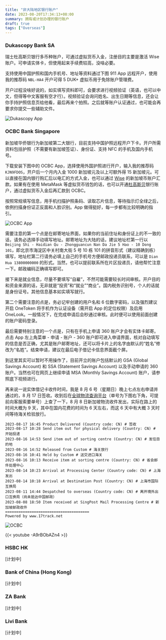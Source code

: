 ```yaml
---
title: "非大陆地区银行账户"
date: 2023-08-20T17:34:13+08:00
summary: 拥有或计划办理的银行账户
draft: true
tags: ["Overseas"]
---
```


### Dukascopy Bank SA

瑞士杜高斯贝银行多币种账户，可通过虚拟货币入金，注册目的主要是激活 Wise 账户。可申请实体卡，但使用起来手续费较高，没啥必要。

支持使用中国护照和国内手机号、地址等资料通过下图 911 App 远程开户，使用我的推荐码 `NBL-HA4` 开户可得 5 DUK+ 虚拟币用于免除账户管理费。

开户过程没啥好说的，如实填写资料即可，会要求进行视频验证（英语，也可以中文，但得等中文客服有空才行）。视频验证会询问姓名、出生日期等信息，还会让你手持护照信息页给他看，最后再来个拍照。之后就等账户认证通过，也可能会再要求你提交一些辅助文件。

![Dukascopy App](https://img.shuaizheng.org/2308/dukascopy-app.jpg)

### OCBC Bank Singapore

新加坡华侨银行为新加坡第二大银行，目前支持中国护照远程开户下卡。开户所需资料包括护照（不需要有新加坡签证）、身份证、支持 NFC 的手机及国内手机号。

下载安装下图中的 OCBC App，选择使用外国护照进行开户，输入我的推荐码 `KJN9FDOS`，开户后一个月内入金 1000 新加坡元及以上可额外得 15 新加坡元。可以直接在国内银行购汇后以电汇的方式入金，也可以通过 [Wise] 的新加坡币账户汇款。如果有在使用 MetaMask 等虚拟货币钱包的话，也可以开通[杜高斯贝]银行账户，通过虚拟货币入金后再汇款到 OCBC。

按照常规填写信息，用手机扫描护照条码、读取芯片信息，等待指示灯全绿之后，依例扫描身份证正反面和人脸识别。App 做得挺好，每一步都有比较明确的指引。

![OCBC App](https://img.shuaizheng.org/2308/ocbc-app.jpg)

需要注意的第一个点是在邮寄地址界面，如果你的当前住址和身份证上的不一致的话，请务必选择手动填写地址。邮寄地址为大陆的话，建议地址栏第一行以 `Beijing Shi - Haidian Qu - Zhongguancun Nan Da Jie 5 Hao - 10 Dong 101`，即北京市海淀区中关村南大街 5 号 10 栋 101 的拼音形式（建议精确到栋）填写，地址栏第二行请务必填上自己的手机号方便邮政投递员联系，可以是 `Dian Hua 13800000000` 的形式。当然，也可以提前联系所在片区投递员，请他帮忙注意一下。邮政编码正确填写即可。

接下来是就业信息，尽量不要填写“自雇”，不然可能需要较长时间审核。开户目的和资金来源的话，无非就是“投资”和“就业”“商业”。国内税务识别号，个人的话就是身份证号。其他信息基本如实填写就行。

第二个需要注意的点是，务必记牢创建的用户名和 6 位数字密码，以及强烈建议开启 OneToken 将手机作为认证设备（需开启 App 的定位权限）及启用 OneLook。一般情况下，在完成申请后会秒通过审核。此时便可以使用前面创建的账户密码登录。

最后需要特别注意的一个点是，只有在手机上申请 360 账户才会有实体卡邮寄。点击 App 左上角菜单 - 申请 - 账户 - 360 账户即可进入申请界面，核对自动填写的信息是否正确，尤其是账户邮寄地址，还可以将卡片上的名字由默认的“姓名”修改为“名姓”。结束申请，建议在最后电子借记卡信息界面截个屏。

到这里其实可以暂时不用操作了，目前开立的账户包括默认的 GSA (Global Savings Account) 和 SSA (Statement Savings Account) 以及手动申请的 360 账户。当然也可在网页上继续申请 MSA (Monthly Savings Account) 账户，请参照底下视频进行。

再来说一说实体借记卡收件时间，我是 8 月 6 号（星期日）晚上七点左右申请并通过的，8 月 17 日签收。收到后在[全球物流查询平台]（单号为下图右下角，可提前向客服索要单号）上查了一下，8 月 8 日新加坡物流收件发出，实际在路上的时间大概为 9 天，其中在国内花费的时间为 6 天左右，而这 6 天中有大概 3 天时间等待海关检验放行。

```text
2023-08-17 16:45 Product Delivered (Country code: CN) # 签收
2023-08-17 10:28 Send item out for physical delivery (Country: CN) # 开始投递
2023-08-16 14:53 Send item out of sorting centre (Country: CN) # 发往目的地
2023-08-16 14:52 Released from Custom # 海关放行
2023-08-16 10:41 Held by Custom # 送交进口海关
2023-08-16 10:13 Receive item at sorting centre (Country: CN) # 省会邮件处理中心
2023-08-14 10:23 Arrival at Processing Center (Country code: CN) # 上海发出
2023-08-14 10:18 Arrival at Destination Post (Country: CN) # 上海市国际互换局
2023-08-11 14:44 Despatched to overseas (Country code: CN) # 离开境外出口互换局（尚未抵达中国邮政）
2023-08-08 18:50 Item received at SingPost Mail Processing Centre # 新加坡邮政收件
======================================
Powered by www.17track.net
```

![OCBC](https://img.shuaizheng.org/2308/ocbc-letter.jpg)

{{< youtube -A9rBObAZn4 >}}

### HSBC HK

[计划中]

### Bank of China (Hong Kong)

[计划中]

### ZA Bank

[计划中]

### Livi Bank

[计划中]

[全球物流查询平台]: https://www.17track.net/zh-cn
[杜高斯贝]: https://blog.shuaizheng.org/posts/overseas-bank-accounts/#dukascopy-bank-sa
[Wise]: https://blog.shuaizheng.org/posts/overseas-payment-methods/#wise
